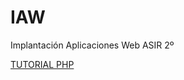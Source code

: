 # IAW
Implantación Aplicaciones Web ASIR 2º

[TUTORIAL PHP](https://www.tutorialesprogramacionya.com/phpya/)
